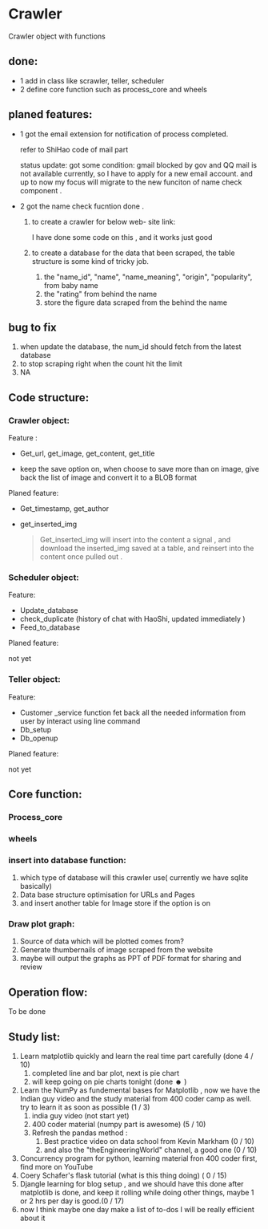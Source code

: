# Crawler
Crawler object with functions
## done:
* 1  add in class like scrawler, teller, scheduler 
* 2  define core function such as process_core and wheels

## planed features:
* 1  got the email extension for notification of process completed.
	
	refer to ShiHao code of mail part
	
	[1]: https://github.com/Holmes-Shelly/html2pyForGUO/blob/master/0620.py#L22	"/html2pyForGUO/0620.py"
	[2]: https://github.com/Holmes-Shelly/intel2py/blob/master/Beta0319.py	"Holmes-Shelly/intel2py/Beta0319.py"
	
	status update: got some condition: gmail blocked by gov and QQ mail is not available currently, so I have to apply for a new email account. and up to now my focus will migrate to the new funciton of name check component .
	
* 2  got the name check fucntion done .

  1. to create a crawler for below web- site link:

     [1]: https://www.babynames.com/name	"the content source website for crawling"
     [2]: https://www.behindthename.com/name	"the figure data source"

     I have done some code on this , and it works just good

  2. to create a database for the data that been scraped, the table structure is some kind of tricky job.

     1. the "name_id", "name", "name_meaning", "origin", "popularity", from baby name
     2. the "rating" from behind the name
     3. store the figure data scraped from the behind the name

## bug to fix

1. when update the database, the num_id should fetch from the latest database
2. to stop scraping right when the count hit the limit
3. NA

## Code structure:

### Crawler object:

Feature :

- Get_url, get_image, get_content, get_title

- keep the save option on, when choose to save more than on image, give back the list of image and convert it to a BLOB format   

Planed feature:

- Get_timestamp, get_author

- get_inserted_img

  > Get_inserted_img will insert into the content a signal , and download the inserted_img saved at a table,  and reinsert into the content once pulled out .

### Scheduler object:

Feature:

- Update_database
- check_duplicate (history of chat with HaoShi, updated immediately )
- Feed_to_database

Planed feature:

not yet



### Teller object:

Feature:

- Customer _service function fet back all the needed information from user by interact using line command
- Db_setup
- Db_openup

Planed feature:

not yet





## Core function:

### Process_core

### wheels

### insert into database function:

1. which type of database will this crawler use( currently we have sqlite basically)
2. Data base structure optimisation for URLs and Pages
3. and insert another table for Image store if the option is on

### Draw plot graph:

1. Source of data which will be plotted comes from?
2. Generate thumbernails of image scraped from the website
3. maybe will output the graphs as PPT of PDF format for sharing and review



## Operation flow:

To be done 



## Study list:

1. Learn matplotlib quickly and learn the real time part carefully (done 4 / 10)
   1. completed line and bar plot, next is pie chart
   2. will keep going on pie charts tonight (done ☻ )
2. Learn the NumPy as fundemental bases for Matplotlib , now we have the Indian guy video and the study material from 400 coder camp as well. try to learn it as soon as possible (1 / 3)
   1. india guy video (not start yet)
   2. 400 coder material (numpy part is awesome) (5 / 10)
   3. Refresh the pandas method :
      1. Best practice video on data school from Kevin Markham (0 / 10) 
      2. and also the "theEngineeringWorld" channel, a good one (0 / 10)
3. Concurrency program for python, learning material fron 400 coder first, find more on YouTube 
4. Coery Schafer's flask tutorial (what is this thing doing) ( 0 / 15)
5. Djangle learning for blog setup , and we should have this done after matplotlib is done, and keep it rolling while doing other things, maybe 1 or 2 hrs per day is good.(0 / 17)
6. now I think maybe one day make a list of to-dos I will be really efficient about it











